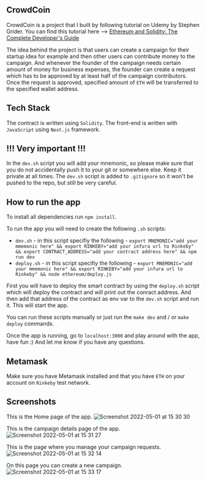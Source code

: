 ## CrowdCoin

CrowdCoin is a project that I built by following tutorial on Udemy by Stephen Grider. You can find this tutorial here --> [Ethereum and Solidity: The Complete Developer's Guide](https://www.udemy.com/course/ethereum-and-solidity-the-complete-developers-guide/)

The idea behind the project is that users can create a campaign for their startup idea for example and then other users can contribute money to the campaign. And whenever the founder of the campaign needs certain amount of money for business expenses, the founder can create a request which has to be approved by at least half of the campaign contributors. Once the request is approved, specified amount of `ETH` will be transferred to the specified wallet address.

## Tech Stack

The contract is written using `Solidity`. The front-end is written with `JavaScript` using `Next.js` framework.

## !!! Very important !!!

In the `dev.sh` script you will add your mnemonic, so please make sure that you do not accidentally push it to your git or somewhere else. Keep it private at all times. The `dev.sh` script is added to `.gitignore` so it won't be pushed to the repo, but still be very careful.

## How to run the app

To install all dependencies run `npm install`.

To run the app you will need to create the following `.sh` scripts:

- `dev.sh` - in this script specifiy the following - `export MNEMONIC="add your mmemonic here" && export RINKEBY="add your infura url to Rinkeby" && export CONTRACT_ADDRESS="add your contract address here" && npm run dev `
- `deploy.sh` - in this script specifiy the following - `export MNEMONIC="add your mmemonic here" && export RINKEBY="add your infura url to Rinkeby" && node ethereum/deploy.js`

First you will have to deploy the smart contract by using the `deploy.sh` script which will deploy the contract and will print out the conract address. And then add that address of the contract as env var to the `dev.sh` script and run it. This will start the app.

You can run these scripts manually or just run the `make dev` and / or `make deploy` commands.

Once the app is running, go to `localhost:3000` and play around with the app, have fun :) And let me know if you have any questions.

## Metamask

Make sure you have Metamask installed and that you have `ETH` on your account on `Rinkeby` test network.

## Screenshots
This is the Home page of the app.
![Screenshot 2022-05-01 at 15 30 30](https://user-images.githubusercontent.com/69387035/166146026-a3546547-14ec-4283-9516-c2df289ecaba.png)

This is the campaign details page of the app.
![Screenshot 2022-05-01 at 15 31 27](https://user-images.githubusercontent.com/69387035/166146053-39693db9-3eed-41fb-8048-c5ecb2f0f301.png)

This is the page where you manage your campaign requests.
![Screenshot 2022-05-01 at 15 32 14](https://user-images.githubusercontent.com/69387035/166146084-13a70ec1-7152-4f39-965e-453d3661dc77.png)

On this page you can create a new campaign.
![Screenshot 2022-05-01 at 15 33 17](https://user-images.githubusercontent.com/69387035/166146107-efe62edb-b7f9-4772-958a-3bbd029094e1.png)

